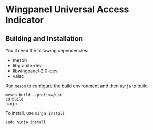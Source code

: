 # Wingpanel Universal Access Indicator

## Building and Installation

You'll need the following dependencies:

* meson
* libgranite-dev
* libwingpanel-2.0-dev
* valac

Run `meson` to configure the build environment and then `ninja` to build

    meson build --prefix=/usr
    cd build
    ninja

To install, use `ninja install`

    sudo ninja install
